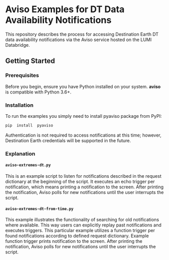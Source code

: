 # Aviso Examples for DT Data Availability Notifications

This repository describes the process for accessing Destination Earth DT data  availability notifications via the Aviso service hosted on the LUMI Databridge.

## Getting Started

### Prerequisites
Before you begin, ensure you have Python installed on your system. **aviso** is compatible with Python 3.6+.

### Installation
To run the examples you simply need to install pyaviso package from PyPI:
```bash
pip  install  pyaviso
```

Authentication is not required to access notifications at this time; however, Destination Earth credentials will be supported in the future.

### Explanation

#### `aviso-extremes-dt.py`

This is an example script to listen for notifications described in the request dictionary at the beginning of the script. It executes an echo trigger per notification, which means printing a notification to the screen. After printing the notification, Aviso polls for new notifications until the user interrupts the script.

#### `aviso-extremes-dt-from-time.py`

This example illustrates the functionality of searching for old notifications where available. This way users can explicitly replay past notifications and executes triggers. This particular example utilizes a function trigger per found notifications according to defined request dictionary. Example function trigger prints notification to the screen. After printing the notification, Aviso polls for new notifications until the user interrupts the script.
